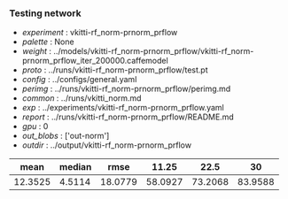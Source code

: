 ### Testing network
- *experiment* : vkitti-rf_norm-prnorm_prflow
- *palette* : None
- *weight* : ../models/vkitti-rf_norm-prnorm_prflow/vkitti-rf_norm-prnorm_prflow_iter_200000.caffemodel
- *proto* : ../runs/vkitti-rf_norm-prnorm_prflow/test.pt
- *config* : ../configs/general.yaml
- *perimg* : ../runs/vkitti-rf_norm-prnorm_prflow/perimg.md
- *common* : ../runs/vkitti_norm.md
- *exp* : ../experiments/vkitti-rf_norm-prnorm_prflow.yaml
- *report* : ../runs/vkitti-rf_norm-prnorm_prflow/README.md
- *gpu* : 0
- *out_blobs* : ['out-norm']
- *outdir* : ../output/vkitti-rf_norm-prnorm_prflow

mean | median | rmse | 11.25 | 22.5 | 30
---- | ------ | ---- | ----- | ---- | --
12.3525 | 4.5114 | 18.0779 | 58.0927 | 73.2068 | 83.9588
